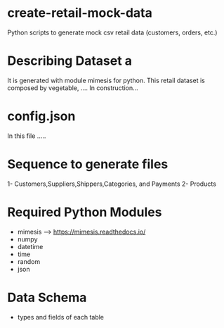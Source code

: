 # create-retail-mock-data
Python scripts to generate mock csv retail data (customers, orders, etc.)

# Describing Dataset a
It is generated with module mimesis for python. This retail dataset is composed by vegetable, ....
In construction...

# config.json
In this file .....

# Sequence to generate files
1- Customers,Suppliers,Shippers,Categories, and Payments
2- Products

# Required Python Modules
- mimesis --> https://mimesis.readthedocs.io/
- numpy
- datetime
- time
- random
- json

# Data Schema
- types and fields of each table
